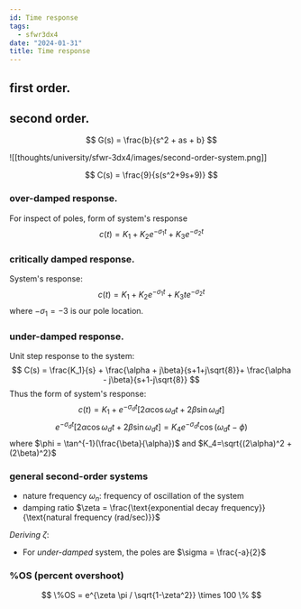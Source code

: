 ```yaml
---
id: Time response
tags:
  - sfwr3dx4
date: "2024-01-31"
title: Time response
---
```

## first order.
## second order.

$$
G(s) = \frac{b}{s^2 + as + b}
$$

![[thoughts/university/sfwr-3dx4/images/second-order-system.png]]

$$
C(s) = \frac{9}{s(s^2+9s+9)}
$$
### over-damped response.
For inspect of poles, form of system's response
$$
c(t) = K_1 + K_2e^{-\sigma_1 t} + K_3e^{-\sigma_2 t}
$$

### critically damped response.

System's response:
$$
c(t) = K_1 + K_2e^{-\sigma_1 t} + K_3te^{-\sigma_2 t}
$$
where $-\sigma_1=-3$ is our pole location.
### under-damped response.

Unit step response to the system:
$$
C(s) = \frac{K_1}{s} + \frac{\alpha + j\beta}{s+1+j\sqrt{8}}+ \frac{\alpha - j\beta}{s+1-j\sqrt{8}}
$$
Thus the form of system's response:
$$
c(t) = K_1 + e^{-\sigma_dt} \lbrack 2\alpha \cos \omega_d t+ 2\beta \sin \omega_d t \rbrack
$$
$$
e^{-\sigma_dt} \lbrack 2\alpha \cos \omega_d t+ 2\beta \sin \omega_d t \rbrack = K_4 e^{-\sigma_d t} \cos (\omega_dt - \phi)$$
where $\phi = \tan^{-1}(\frac{\beta}{\alpha})$ and $K_4=\sqrt{(2\alpha)^2 + (2\beta)^2}$

### general second-order systems
- nature frequency $\omega_n$: frequency of oscillation of the system
- damping ratio $\zeta = \frac{\text{exponential decay frequency}}{\text{natural frequency (rad/sec)}}$

_Deriving_ $\zeta$:

- For _under-damped_ system, the poles are $\sigma = \frac{-a}{2}$

### %OS (percent overshoot)

$$
\%OS = e^{\zeta \pi / \sqrt{1-\zeta^2}} \times 100 \%
$$
